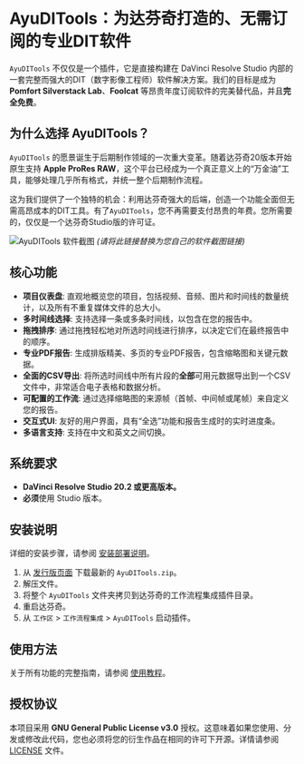 # AyuDITools：为达芬奇打造的、无需订阅的专业DIT软件

`AyuDITools` 不仅仅是一个插件，它是直接构建在 DaVinci Resolve Studio 内部的一套完整而强大的DIT（数字影像工程师）软件解决方案。我们的目标是成为 **Pomfort Silverstack Lab**、**Foolcat** 等昂贵年度订阅软件的完美替代品，并且**完全免费**。

## 为什么选择 AyuDITools？

`AyuDITools` 的愿景诞生于后期制作领域的一次重大变革。随着达芬奇20版本开始原生支持 **Apple ProRes RAW**，这个平台已经成为一个真正意义上的“万金油”工具，能够处理几乎所有格式，并统一整个后期制作流程。

这为我们提供了一个独特的机会：利用达芬奇强大的后端，创造一个功能全面但无需高昂成本的DIT工具。有了`AyuDITools`，您不再需要支付昂贵的年费。您所需要的，仅仅是一个达芬奇Studio版的许可证。

![AyuDITools 软件截图](https://i.imgur.com/your-screenshot-url.png) 
*(请将此链接替换为您自己的软件截图链接)*

## 核心功能

-   **项目仪表盘**: 直观地概览您的项目，包括视频、音频、图片和时间线的数量统计，以及所有不重复媒体文件的总大小。
-   **多时间线选择**: 支持选择一条或多条时间线，以包含在您的报告中。
-   **拖拽排序**: 通过拖拽轻松地对所选时间线进行排序，以决定它们在最终报告中的顺序。
-   **专业PDF报告**: 生成排版精美、多页的专业PDF报告，包含缩略图和关键元数据。
-   **全面的CSV导出**: 将所选时间线中所有片段的**全部**可用元数据导出到一个CSV文件中，非常适合电子表格和数据分析。
-   **可配置的工作流**: 通过选择缩略图的来源帧（首帧、中间帧或尾帧）来自定义您的报告。
-   **交互式UI**: 友好的用户界面，具有“全选”功能和报告生成时的实时进度条。
-   **多语言支持**: 支持在中文和英文之间切换。

## 系统要求

-   **DaVinci Resolve Studio 20.2 或更高版本。**
-   **必须**使用 Studio 版本。

## 安装说明

详细的安装步骤，请参阅 [安装部署说明](INSTALL_zh.md)。

1.  从 [发行版页面](https://github.com/AyuTao/AyuDITools/releases) 下载最新的 `AyuDITools.zip`。
2.  解压文件。
3.  将整个 `AyuDITools` 文件夹拷贝到达芬奇的工作流程集成插件目录。
4.  重启达芬奇。
5.  从 `工作区` > `工作流程集成` > `AyuDITools` 启动插件。

## 使用方法

关于所有功能的完整指南，请参阅 [使用教程](USER_MANUAL_zh.md)。

## 授权协议

本项目采用 **GNU General Public License v3.0** 授权。这意味着如果您使用、分发或修改此代码，您也必须将您的衍生作品在相同的许可下开源。详情请参阅 [LICENSE](LICENSE) 文件。